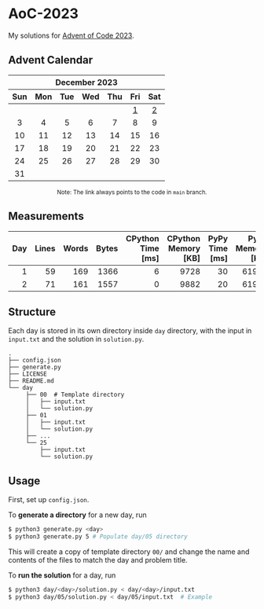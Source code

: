 # AoC-2023

My solutions for [Advent of Code 2023](https://adventofcode.com/2023).

## Advent Calendar

<div align="center">
<table>
    <thead>
        <tr>
            <th colspan="7"><div align="center">December 2023</div></th>
        </tr>
        <tr>
            <th align="center">Sun</th>
            <th align="center">Mon</th>
            <th align="center">Tue</th>
            <th align="center">Wed</th>
            <th align="center">Thu</th>
            <th align="center">Fri</th>
            <th align="center">Sat</th>
        </tr>
    </thead>
    <tbody>
        <tr>
            <td align="center"></td>
            <td align="center"></td>
            <td align="center"></td>
            <td align="center"></td>
            <td align="center"></td>
            <td align="center"><a href="https://codeberg.org/kimerikal/AoC-2023/src/branch/main/day/01/program.py">1</a></td>
            <td align="center"><a href="https://codeberg.org/kimerikal/AoC-2023/src/branch/main/day/02/program.py">2</a></td>
        </tr>
        <tr>
            <td align="center">3</td>
            <td align="center">4</td>
            <td align="center">5</td>
            <td align="center">6</td>
            <td align="center">7</td>
            <td align="center">8</td>
            <td align="center">9</td>
        </tr>
        <tr>
            <td align="center">10</td>
            <td align="center">11</td>
            <td align="center">12</td>
            <td align="center">13</td>
            <td align="center">14</td>
            <td align="center">15</td>
            <td align="center">16</td>
        </tr>
        <tr>
            <td align="center">17</td>
            <td align="center">18</td>
            <td align="center">19</td>
            <td align="center">20</td>
            <td align="center">21</td>
            <td align="center">22</td>
            <td align="center">23</td>
        </tr>
        <tr>
            <td align="center">24</td>
            <td align="center">25</td>
            <td align="center">26</td>
            <td align="center">27</td>
            <td align="center">28</td>
            <td align="center">29</td>
            <td align="center">30</td>
        </tr>
        <tr>
            <td align="center">31</td>
            <td align="center"></td>
            <td align="center"></td>
            <td align="center"></td>
            <td align="center"></td>
            <td align="center"></td>
            <td align="center"></td>
        </tr>
    </tbody>
</table>
<small>
    Note: The link always points to the code in <code>main</code> branch.
</small>
</div>

## Measurements

<!-- region measurements -->
|   Day |   Lines |   Words |   Bytes |   CPython Time [ms] |   CPython Memory [KB] |   PyPy Time [ms] |   PyPy Memory [KB] |
|------:|--------:|--------:|--------:|--------------------:|----------------------:|-----------------:|-------------------:|
|     1 |      59 |     169 |    1366 |                   6 |                  9728 |               30 |              61978 |
|     2 |      71 |     161 |    1557 |                   0 |                  9882 |               20 |              61952 |
<!-- endregion measurements -->

## Structure

Each day is stored in its own directory inside `day` directory, with the input in `input.txt` and the solution in `solution.py`.

```plain
.
├── config.json
├── generate.py
├── LICENSE
├── README.md
└── day
     ├── 00  # Template directory
     │   ├── input.txt
     │   └── solution.py
     ├── 01
     │   ├── input.txt
     │   └── solution.py
     ├── ...
     └── 25
         ├── input.txt
         └── solution.py
```

## Usage

First, set up `config.json`.

To **generate a directory** for a new day, run
```sh
$ python3 generate.py <day>
$ python3 generate.py 5 # Populate day/05 directory
```
This will create a copy of template directory `00/` and change the name and contents of the files to match the day and problem title.

To **run the solution** for a day, run
```sh
$ python3 day/<day>/solution.py < day/<day>/input.txt
$ python3 day/05/solution.py < day/05/input.txt  # Example
```
